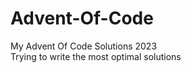 # Advent-Of-Code
My Advent Of Code Solutions 2023                                             
Trying to write the most optimal solutions
